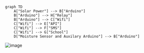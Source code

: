 ```mermaid
graph TD
    A["Solar Power"] --> B["Arduino"]
    B["Arduino"] --> H["Relay"]
    B["Arduino"] --> C["Wifi"]
    C["Wifi"] --> E["API"]
    C["Wifi"] --> F["SMS"]
    C["Wifi"] --> G["School"]
    D["Moisture Sensor and Auxilary Arduino"] --> B["Arduino"]
```
![image](https://github.com/user-attachments/assets/d68c5a31-e9aa-4860-8424-8cb221ad2543)
